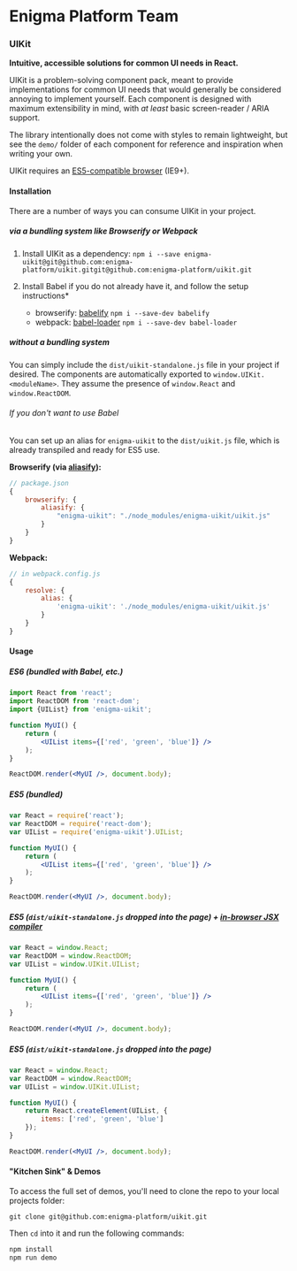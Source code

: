 # Enigma Platform Team
### UIKit

**Intuitive, accessible solutions for common UI needs in React.**

UIKit is a problem-solving component pack, meant to provide implementations for common UI needs that would generally be considered annoying to implement yourself. Each component is designed with maximum extensibility in mind, with _at least_ basic screen-reader / ARIA support.

The library intentionally does not come with styles to remain lightweight, but see the `demo/` folder of each component for reference and inspiration when writing your own.

UIKit requires an [ES5-compatible browser](http://kangax.github.io/compat-table/es5/) (IE9+).


#### Installation

There are a number of ways you can consume UIKit in your project.

##### via a bundling system like Browserify or Webpack

1. Install UIKit as a dependency:
   `npm i --save enigma-uikit@git@github.com:enigma-platform/uikit.gitgit@github.com:enigma-platform/uikit.git`

1. Install Babel if you do not already have it, and follow the setup instructions*
    - browserify: [babelify](https://github.com/babel/babelify)
    `npm i --save-dev babelify`
    - webpack: [babel-loader](https://github.com/babel/babel-loader)
    `npm i --save-dev babel-loader`

##### without a bundling system

You can simply include the `dist/uikit-standalone.js` file in your project if desired. The components are automatically exported to `window.UIKit.<moduleName>`. They assume the presence of `window.React` and `window.ReactDOM`.

###### If you don't want to use Babel

You can set up an alias for `enigma-uikit` to the `dist/uikit.js` file, which is already transpiled and ready for ES5 use.

__Browserify (via [aliasify](https://github.com/benbria/aliasify)):__

```js
// package.json
{
    browserify: {
        aliasify: {
            "enigma-uikit": "./node_modules/enigma-uikit/uikit.js"
        }
    }
}
```

__Webpack:__

```js
// in webpack.config.js
{
    resolve: {
        alias: {
            'enigma-uikit': './node_modules/enigma-uikit/uikit.js'
        }
    }
}
```


#### Usage
##### ES6 (bundled with Babel, etc.)

```jsx
import React from 'react';
import ReactDOM from 'react-dom';
import {UIList} from 'enigma-uikit';

function MyUI() {
    return (
        <UIList items={['red', 'green', 'blue']} />
    );
}

ReactDOM.render(<MyUI />, document.body);
```

##### ES5 (bundled)

```jsx
var React = require('react');
var ReactDOM = require('react-dom');
var UIList = require('enigma-uikit').UIList;

function MyUI() {
    return (
        <UIList items={['red', 'green', 'blue']} />
    );
}

ReactDOM.render(<MyUI />, document.body);
```

##### ES5 (`dist/uikit-standalone.js` dropped into the page) + [in-browser JSX compiler](http://babeljs.io/docs/usage/browser/)
```jsx
var React = window.React;
var ReactDOM = window.ReactDOM;
var UIList = window.UIKit.UIList;

function MyUI() {
    return (
        <UIList items={['red', 'green', 'blue']} />
    );
}

ReactDOM.render(<MyUI />, document.body);
```

##### ES5 (`dist/uikit-standalone.js` dropped into the page)
```jsx
var React = window.React;
var ReactDOM = window.ReactDOM;
var UIList = window.UIKit.UIList;

function MyUI() {
    return React.createElement(UIList, {
        items: ['red', 'green', 'blue']
    });
}

ReactDOM.render(<MyUI />, document.body);
```


#### "Kitchen Sink" & Demos

To access the full set of demos, you'll need to clone the repo to your local projects folder:

```
git clone git@github.com:enigma-platform/uikit.git
```

Then `cd` into it and run the following commands:

```bash
npm install
npm run demo
```
